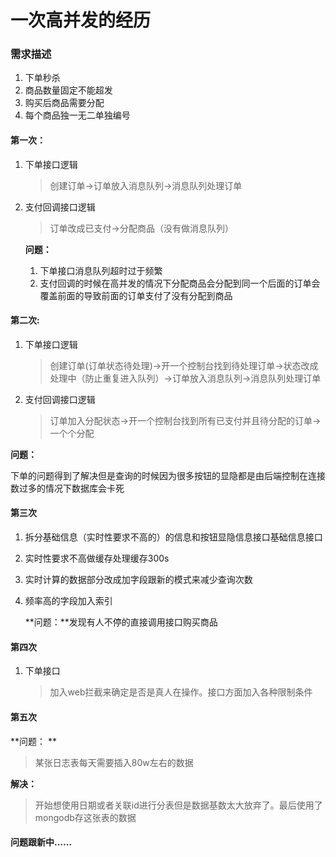 # 一次高并发的经历

### 需求描述

1. 下单秒杀
2. 商品数量固定不能超发
3. 购买后商品需要分配
4. 每个商品独一无二单独编号



#### 第一次：

1. 下单接口逻辑

   >创建订单->订单放入消息队列->消息队列处理订单

2. 支付回调接口逻辑

   > 订单改成已支付->分配商品（没有做消息队列）

   **问题：**

   1. 下单接口消息队列超时过于频繁
   2. 支付回调的时候在高并发的情况下分配商品会分配到同一个后面的订单会覆盖前面的导致前面的订单支付了没有分配到商品

#### 第二次:
1. 下单接口逻辑

   >创建订单(订单状态待处理)->开一个控制台找到待处理订单->状态改成处理中（防止重复进入队列）->订单放入消息队列->消息队列处理订单

2. 支付回调接口逻辑

   > 订单加入分配状态->开一个控制台找到所有已支付并且待分配的订单->一个个分配
   
   

**问题：**

下单的问题得到了解决但是查询的时候因为很多按钮的显隐都是由后端控制在连接数过多的情况下数据库会卡死

#### 第三次

1. 拆分基础信息（实时性要求不高的）的信息和按钮显隐信息接口基础信息接口

2. 实时性要求不高做缓存处理缓存300s

3. 实时计算的数据部分改成加字段跟新的模式来减少查询次数

4. 频率高的字段加入索引

   **问题：**发现有人不停的直接调用接口购买商品

#### 第四次

1. 下单接口

   >加入web拦截来确定是否是真人在操作。接口方面加入各种限制条件

#### 第五次
**问题： **
>某张日志表每天需要插入80w左右的数据


**解决：**
>开始想使用日期或者关联id进行分表但是数据基数太大放弃了。最后使用了mongodb存这张表的数据

#### 问题跟新中......